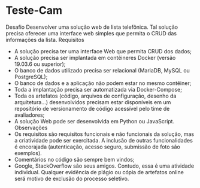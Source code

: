 # Teste-Cam

Desafio
Desenvolver uma solução web de lista telefônica.
Tal solução precisa oferecer uma interface web simples que permita o CRUD das
informações da lista.
Requisitos
- A solução precisa ter uma interface Web que permita CRUD dos dados;
- A solução precisa ser implantada em contêineres Docker (versão 19.03.6 ou
superior);
- O banco de dados utilizado precisa ser relacional (MariaDB, MySQL ou
PostgreSQL);
- O banco de dados e a aplicação não podem estar no mesmo contêiner;
- Toda a implantação precisa ser automatizada via Docker-Compose;
- Toda os artefatos (código, arquivos de configuração, desenho da arquitetura...)
desenvolvidos precisam estar disponíveis em um repositório de versionamento de
código acessível pelo time de avaliadores;
- A solução Web pode ser desenvolvida em Python ou JavaScript.
Observações
- Os requisitos são requisitos funcionais e não funcionais da solução, mas a
criatividade pode ser exercitada. A inclusão de outras funcionalidades é encorajada
(autenticação, acesso seguro, submissão de foto são exemplos).
- Comentários no código são sempre bem vindos;
- Google, StackOverflow são seus amigos. Contudo, essa é uma atividade individual.
Qualquer evidência de plágio ou cópia de artefatos online será motivo de exclusão
do processo seletivo.
